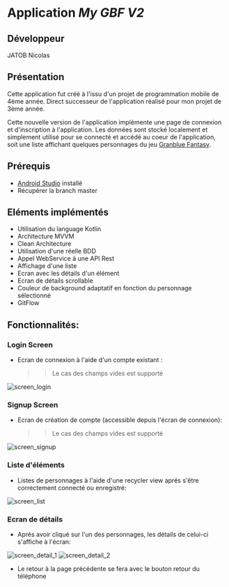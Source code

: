 # Application *My GBF V2*

##  **Développeur**
JATOB Nicolas

##  **Présentation**

Cette application fut créé à l'issu d'un projet de programmation mobile de 4ème année.
Direct successeur de l'application réalisé pour mon projet de 3ème année.

Cette nouvelle version de l'application implémente une page de connexion et d'inscription à l'application.
Les données sont stocké localement et simplement utilisé pour se connecté et accédé au coeur de l'application, soit une liste affichant quelques personnages du jeu [Granblue Fantasy](https://granbluefantasy.jp/en/).

## Prérequis
- [Android Studio](https://developer.android.com/studio/) installé
- Récupérer la branch master

## Eléments implémentés
- Utilisation du language Kotlin
- Architecture MVVM
- Clean Architecture
- Utilisation d'une réelle BDD
- Appel WebService à une API Rest
- Affichage d'une liste
- Ecran avec les détails d'un élément
- Ecran de détails scrollable
- Couleur de background adaptatif en fonction du personnage sélectionné
- GitFlow

## Fonctionnalités:
### Login Screen
- Ecran de connexion à l'aide d'un compte existant :
  >>Le cas des champs vides est supporté
  
![screen_login](https://user-images.githubusercontent.com/62256154/103322141-5824ad00-4a80-11eb-9073-3bec3ff62ead.PNG)

### Signup Screen
- Ecran de création de compte (accessible depuis l'écran de connexion):
  >>Le cas des champs vides est supporté
  
![screen_signup](https://user-images.githubusercontent.com/62256154/103321534-763cde00-4a7d-11eb-8520-3cbf7ad7ff7d.PNG)

### Liste d'éléments
- Listes de personnages à l'aide d'une recycler view aprés s'être correctement connecté ou enregistré:

![screen_list](https://user-images.githubusercontent.com/62256154/103321536-776e0b00-4a7d-11eb-81d2-6417914c161a.PNG)

### Ecran de détails
- Aprés avoir cliqué sur l'un des personnages, les détails de celui-ci s'affiche à l'écran:

![screen_detail_1](https://user-images.githubusercontent.com/62256154/103321540-7937ce80-4a7d-11eb-9dd9-c0c2ef262e10.PNG)
![screen_detail_2](https://user-images.githubusercontent.com/62256154/103321543-7b9a2880-4a7d-11eb-981b-19c6b89c0583.PNG)

- Le retour à la page précédente se fera avec le bouton retour du téléphone
